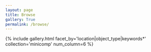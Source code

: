 ```yaml
---
layout: page
title: Browse 
gallery: True
permalink: /browse/
---
```



{% include gallery.html facet_by='location|object_type|keywords*' collection='minicomp' num_column=6 %}


